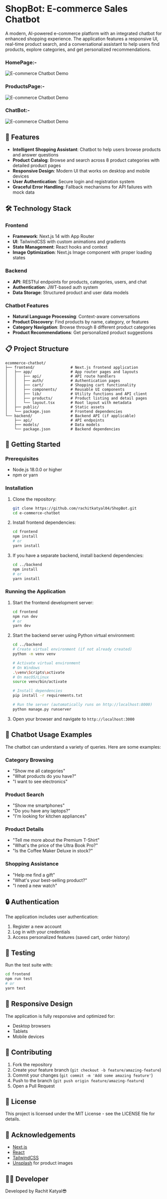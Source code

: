 # ShopBot: E-commerce Sales Chatbot

A modern, AI-powered e-commerce platform with an integrated chatbot for enhanced shopping experience. The application features a responsive UI, real-time product search, and a conversational assistant to help users find products, explore categories, and get personalized recommendations.

### HomePage:-
![E-commerce Chatbot Demo](https://github.com/user-attachments/assets/f69cbfb2-c584-46d7-bb5c-6b20d31f061d)

### ProductsPage:-
![E-commerce Chatbot Demo](https://github.com/user-attachments/assets/294923d1-a72e-40d3-99ec-76c7460b58d4)

### ChatBot:-
![E-commerce Chatbot Demo](https://github.com/user-attachments/assets/5c2f4e5f-564d-42fd-a90c-29991dc4e154)


## 🚀 Features

- **Intelligent Shopping Assistant**: Chatbot to help users browse products and answer questions
- **Product Catalog**: Browse and search across 8 product categories with detailed product pages
- **Responsive Design**: Modern UI that works on desktop and mobile devices
- **User Authentication**: Secure login and registration system
- **Graceful Error Handling**: Fallback mechanisms for API failures with mock data

## 🛠️ Technology Stack

### Frontend

- **Framework**: Next.js 14 with App Router
- **UI**: TailwindCSS with custom animations and gradients
- **State Management**: React hooks and context
- **Image Optimization**: Next.js Image component with proper loading states

### Backend

- **API**: RESTful endpoints for products, categories, users, and chat
- **Authentication**: JWT-based auth system
- **Data Storage**: Structured product and user data models

### Chatbot Features

- **Natural Language Processing**: Context-aware conversations
- **Product Discovery**: Find products by name, category, or features
- **Category Navigation**: Browse through 8 different product categories
- **Product Recommendations**: Get personalized product suggestions

## 📋 Project Structure

```
ecommerce-chatbot/
├── frontend/                # Next.js frontend application
│   ├── app/                 # App router pages and layouts
│   │   ├── api/             # API route handlers
│   │   ├── auth/            # Authentication pages
│   │   ├── cart/            # Shopping cart functionality
│   │   ├── components/      # Reusable UI components
│   │   ├── lib/             # Utility functions and API client
│   │   ├── products/        # Product listing and detail pages
│   │   └── layout.tsx       # Root layout with metadata
│   ├── public/              # Static assets
│   └── package.json         # Frontend dependencies
└── backend/                 # Backend API (if applicable)
    ├── api/                 # API endpoints
    ├── models/              # Data models
    └── package.json         # Backend dependencies
```

## 🚀 Getting Started

### Prerequisites

- Node.js 18.0.0 or higher
- npm or yarn

### Installation

1. Clone the repository:

   ```bash
   git clone https://github.com/rachitkatyal04/ShopBot.git
   cd e-commerce-chatbot
   ```

2. Install frontend dependencies:

   ```bash
   cd frontend
   npm install
   # or
   yarn install
   ```

3. If you have a separate backend, install backend dependencies:
   ```bash
   cd ../backend
   npm install
   # or
   yarn install
   ```

### Running the Application

1. Start the frontend development server:

   ```bash
   cd frontend
   npm run dev
   # or
   yarn dev
   ```

2. Start the backend server using Python virtual environment:

   ```bash
   cd ../backend
   # Create virtual environment (if not already created)
   python -m venv venv

   # Activate virtual environment
   # On Windows
   .\venv\Scripts\activate
   # On macOS/Linux
   source venv/bin/activate

   # Install dependencies
   pip install -r requirements.txt

   # Run the server (automatically runs on http://localhost:8000)
   python manage.py runserver
   ```

3. Open your browser and navigate to `http://localhost:3000`

## 💬 Chatbot Usage Examples

The chatbot can understand a variety of queries. Here are some examples:

### Category Browsing

- "Show me all categories"
- "What products do you have?"
- "I want to see electronics"

### Product Search

- "Show me smartphones"
- "Do you have any laptops?"
- "I'm looking for kitchen appliances"

### Product Details

- "Tell me more about the Premium T-Shirt"
- "What's the price of the Ultra Book Pro?"
- "Is the Coffee Maker Deluxe in stock?"

### Shopping Assistance

- "Help me find a gift"
- "What's your best-selling product?"
- "I need a new watch"

## 🔒 Authentication

The application includes user authentication:

1. Register a new account
2. Log in with your credentials
3. Access personalized features (saved cart, order history)

## 🧪 Testing

Run the test suite with:

```bash
cd frontend
npm run test
# or
yarn test
```

## 📱 Responsive Design

The application is fully responsive and optimized for:

- Desktop browsers
- Tablets
- Mobile devices

## 🤝 Contributing

1. Fork the repository
2. Create your feature branch (`git checkout -b feature/amazing-feature`)
3. Commit your changes (`git commit -m 'Add some amazing feature'`)
4. Push to the branch (`git push origin feature/amazing-feature`)
5. Open a Pull Request

## 📄 License

This project is licensed under the MIT License - see the LICENSE file for details.

## 🙏 Acknowledgements

- [Next.js](https://nextjs.org/)
- [React](https://reactjs.org/)
- [TailwindCSS](https://tailwindcss.com/)
- [Unsplash](https://unsplash.com/) for product images

## 👨‍💻 Developer

Developed by Rachit Katyal😎
